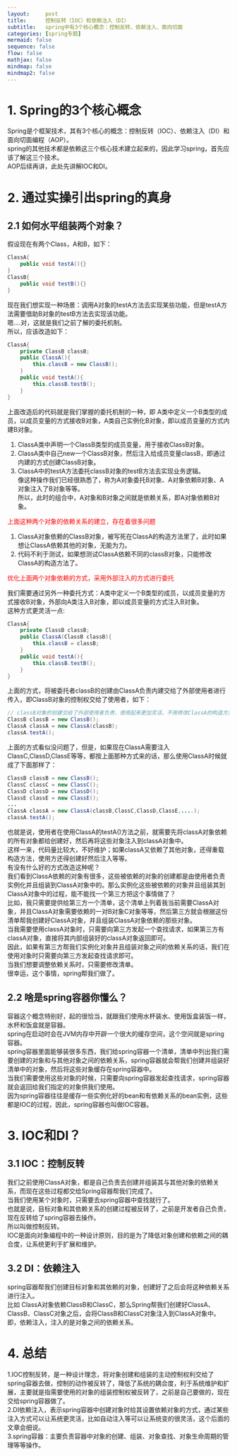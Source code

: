 ```yaml
---
layout:     post
title:      控制反转（IOC）和依赖注入（DI）
subtitle:   spring中有3个核心概念：控制反转、依赖注入、面向切面
categories: [spring专题]
mermaid: false
sequence: false
flow: false
mathjax: false
mindmap: false
mindmap2: false
---
```


# 1. Spring的3个核心概念
Spring是个框架技术，其有3个核心的概念：控制反转（IOC）、依赖注入（DI）和面向切面编程（AOP）。   
spring的其他技术都是依赖这三个核心技术建立起来的，因此学习spring，首先应该了解这三个技术。   
AOP后续再讲，此处先讲解IOC和DI。   

# 2. 通过实操引出spring的真身
## 2.1 如何水平组装两个对象？
假设现在有两个Class，A和B，如下：   
```java
ClassA{
    public void testA(){}
}
ClassB{
    public void testB(){}
}
```
现在我们想实现一种场景：调用A对象的testA方法去实现某些功能，但是testA方法需要借助B对象的testB方法去实现该功能。   
嗯....对，这就是我们之前了解的委托机制。   
所以，应该改造如下：   
```java
ClassA{
    private ClassB classB;
    public ClassA(){
        this.classB = new ClassB();
    }
    public void testA(){
        this.classB.testB();
    }
}
```
上面改造后的代码就是我们掌握的委托机制的一种，即 A类中定义一个B类型的成员，以成员变量的方式接收B对象，A类自己实例化B对象，即以成员变量的方式内建B对象。   
1.  ClassA类中声明一个ClassB类型的成员变量，用于接收ClassB对象。   
2.  ClassA类中自己new一个ClassB对象，然后注入给成员变量classB，即通过内建的方式创建ClassB对象。   
3.  ClassA中的testA方法委托classB对象的testB方法去实现业务逻辑。   
像这种操作我们已经很熟悉了，称为A对象委托B对象、A对象依赖B对象、A对象注入了B对象等等。   
所以，此时的组合中，A对象和B对象之间就是依赖关系，即A对象依赖B对象。   

<font color="#FF0000">  上面这种两个对象的依赖关系的建立，存在着很多问题 </font> 
     
1.  ClassA对象依赖的ClassB对象，被写死在ClassA的构造方法里了，此时如果想让ClassA依赖其他的对象，无能为力。   
2.  代码不利于测试，如果想测试ClassA依赖不同的classB对象，只能修改ClassA的构造方法了。   

  
<font color="#FF0000">  优化上面两个对象依赖的方式，采用外部注入的方式进行委托 </font>    

我们需要通过另外一种委托方式：A类中定义一个B类型的成员，以成员变量的方式接收B对象，外部向A类注入B对象，即以成员变量的方式注入B对象。   
这种方式更灵活一点:   
```java
ClassA{
    private ClassB classB;
    public ClassA(ClassB classB){
        this.classB = classB;
    }
    public void testA(){
        this.classB.testB();
    }
}
```
上面的方式，将被委托者classB的创建由ClassA负责内建交给了外部使用者进行传入，即ClassB对象的控制权交给了使用者，如下：   
```java
// classB对象的创建交给了外部使用者负责，使用起来更加灵活，不用修改ClassA的构造方法了。
ClassB classB = new ClassB();
ClassA classA = new ClassA(classB);
classA.testA();
```

上面的方式看似没问题了，但是，如果现在ClassA需要注入ClassC,ClassD,ClassE等等，都按上面那种方式来的话，那么使用ClassA时候就成了下面那样了：
```java
ClassB classB = new ClassB();
ClassC classC = new ClassC();
ClassD classD = new ClassD();
ClassE classE = new ClassE();
...
ClassA classA = new ClassA(classB,ClassC,ClassD,ClassE,....);
classA.testA();
```
也就是说，使用者在使用ClassA的testA()方法之前，就需要先将classA对象依赖的所有对象都给创建好，然后再将这些对象注入到classA对象中。   
这样一来，代码量比较大，不好维护；如果classA又依赖了其他对象，还得重载构造方法，使用方还得创建好然后注入等等。   
有没有什么好的方式改造这种呢？   
我们看到ClassA依赖的对象有很多，这些被依赖的对象的创建都是由使用者负责实例化并且组装到ClassA对象中的。那么实例化这些被依赖的对象并且组装其到ClassA对象中的过程，能不能找一个第三方把这个事情做了？   
比如，我只需要提供给第三方一个清单，这个清单上列着我当前需要ClassA对象，并且ClassA对象需要依赖的一对B对象C对象等等，然后第三方就会根据这份清单帮我创建好ClassA对象，并且组装ClassA对象依赖的那些对象。   
当我需要使用classA对象时，只需要向第三方发起一个查找请求，如果第三方有classA对象，直接将其内部组装好的classA对象返回即可。   
因此，如果有第三方帮我们实例化对象并且组装对象之间的依赖关系的话，我们在使用对象时只需要向第三方发起查找请求即可。   
当我们想要调整依赖关系时，只需要修改清单。   
很幸运，这个事情，spring帮我们做了。   

## 2.2 啥是spring容器你懂么？
容器这个概念特别好，起的很恰当，就跟我们使用水杯装水、使用饭盒装饭一样，水杯和饭盒就是容器。   
spring在启动时会在JVM内存中开辟一个很大的缓存空间，这个空间就是spring容器。   
spring容器里面能够装很多东西，我们给spring容器一个清单，清单中列出我们需要创建的对象和与其他对象之间的依赖关系，spring容器就会帮我们创建并组装好清单中的对象，然后将这些对象缓存在spring容器中。   
当我们需要使用这些对象的时候，只需要向spring容器发起查找请求，spring容器就会返回给我们指定的对象供我们使用。   
因为spring容器往往是缓存一些实例化好的bean和有依赖关系的bean实例，这些都是IOC的过程，因此，spring容器也叫做IOC容器。   

# 3. IOC和DI？
## 3.1 IOC：控制反转
我们之前使用ClassA对象，都是自己负责去创建并组装其与其他对象的依赖关系，而现在这些过程都交给Spring容器帮我们完成了。   
当我们使用某个对象时，只需要去spring容器中查找就行了。   
也就是说，目标对象和其依赖关系的创建过程被反转了，之前是开发者自己负责，现在反转给了spring容器去操作。   
所以叫做控制反转。   
IOC是面向对象编程中的一种设计原则，目的是为了降低对象创建和依赖之间的耦合度，让系统更利于扩展和维护。   

## 3.2 DI：依赖注入
spring容器帮我们创建目标对象和其依赖的对象，创建好了之后会将这种依赖关系进行注入。   
比如 ClassA对象依赖ClassB和ClassC，那么Spring帮我们创建好ClassA、ClassB、ClassC对象之后，会将ClassB和ClassC对象注入到ClassA对象中。   
即，依赖注入，注入的是对象之间的依赖关系。   

# 4. 总结
1.IOC控制反转，是一种设计理念，将对象创建和组装的主动控制权利交给了spring容器去做，控制的动作被反转了，降低了系统的耦合度，利于系统维护和扩展，主要就是指需要使用的对象的组装控制权被反转了，之前是自己要做的，现在交给spring容器做了。   
2.DI依赖注入，表示spring容器中创建对象时给其设置依赖对象的方式，通过某些注入方式可以让系统更灵活，比如自动注入等可以让系统变的很灵活，这个后面的文章会细说。   
3.spring容器：主要负责容器中对象的创建、组装、对象查找、对象生命周期的管理等等操作。   